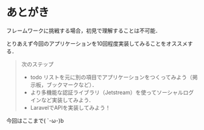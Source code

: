 # あとがき

フレームワークに挑戦する場合，初見で理解することは不可能．

とりあえず今回のアプリケーションを10回程度実装してみることをオススメする．

> 次のステップ
>
> - todo リストを元に別の項目でアプリケーションをつくってみよう（掲示板，ブックマークなど）．
> - より多機能な認証ライブラリ（Jetstream）を使ってソーシャルログインなど実装してみよう．
> - LaravelでAPIを実装してみよう！

今回はここまで( `･ω･)b
